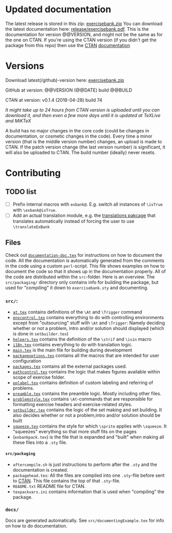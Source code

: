 # Updated documentation
The latest release is stored in this zip: [exercisebank.zip](https://github.com/Strauman/exerciseBank/raw/master/exercisebank.zip)
You can download the latest documentation here: [release/exercisebank.pdf](https://github.com/Strauman/exerciseBank/raw/master/release/exercisebank.pdf).
This is the documentation for version @@VERSION, and might not be the same as for the one on CTAN. If you're using the CTAN version (if you didn't get the package from this repo) then use the [CTAN](https://ctan.org/pkg/exercisebank) [documentation](http://mirrors.ctan.org/macros/latex/contrib/exercisebank/exercisebank-doc.pdf)

# Versions
Download latest(/github)-version here: [exercisebank.zip](https://github.com/Strauman/exerciseBank/blob/master/exercisebank.zip)

GitHub at version: @@VERSION (@@DATE) build @@BUILD

CTAN at version: v0.1.4 (2018-04-28) build 74

*It might take up to 24 hours from CTAN version is uploaded until you can download it, and then even a few more days until it is updated at TeXLive and MiKTeX*

A build has no major changes in the core code (could be changes in documentation, or cosmetic changes in the code). Every time a minor version (that is the middle version number) changes, an upload is made to CTAN. If the patch version change (the last version number) is significant, it will also be uploaded to CTAN. The build number (ideally) never resets.

# Contributing
## TODO list
- [ ] Prefix internal macros with `exbank@`. E.g. switch all instances of `\isTrue` with `\exbank@isTrue`.
- [ ] Add an actual translation module, e.g. the [translations pakcage](https://ctan.org/pkg/translations) that translates automatically instead of forcing the user to use `\translateExBank`
## Files
Check out [`documentation-doc.tex`](https://github.com/Strauman/exerciseBank/blob/master/documentation-doc.tex) for instructions on how to document the code. All the documentation is automatically generated from the comments in the code using a custom `perl`-script. This file shows examples on how to document the code so that it shows up in the documentation properly.
All of the code are distributed within the `src`-folder. Here is an overview. The `src/packaging/` directory only contains info for building the package, but used for "compiling" it down to `exercisebank.sty` and documenting.
### `src/`:
- [`at.tex`](https://github.com/Strauman/exerciseBank/blob/master/src/at.tex) contains definitions of the `\At` and `\Trigger` command
- [`envcontrol.tex`](https://github.com/Strauman/exerciseBank/blob/master/src/envcontrol.tex) contains everything to do with controlling environments except from "outsourcing" stuff with `\At` and `\Trigger`: Namely deciding whether or not a problem, intro and/or solution should displayed (which is done in `setbuilder.tex`)
- [`helpers.tex`](https://github.com/Strauman/exerciseBank/blob/master/src/helper.tex) contains the definition of the `\strif` and `\isin` macro
- [`i18n.tex`](https://github.com/Strauman/exerciseBank/blob/master/src/i18n.tex) contains everything to do with translation logic.
- [`main.tex`](https://github.com/Strauman/exerciseBank/blob/master/src/main.tex) is the main file for building during development
- [`packageoptions.tex`](https://github.com/Strauman/exerciseBank/blob/master/src/packageoptions.tex) contains all the macros that are intended for user configuration
- [`packages.tex`](https://github.com/Strauman/exerciseBank/blob/master/src/packages.tex) contains all the external packages used.
- [`pathcontrol.tex`](https://github.com/Strauman/exerciseBank/blob/master/src/pathcontrol.tex) contains the logic that makes figures available within scope of exercise folder.
- [`pplabel.tex`](https://github.com/Strauman/exerciseBank/blob/master/src/pplabel.tex)  contains definition of custom labeling and referring of problems.
- [`preamble.tex`](https://github.com/Strauman/exerciseBank/blob/master/src/preamble.tex) contains the preamble logic. Mostly including other files.
- [`problemstyle.tex`](https://github.com/Strauman/exerciseBank/blob/master/src/problemstyle.tex)  contains `\At`-commands that are responsible for formatting exercise headers and exercise-related styles.
- [`setbuilder.tex`](https://github.com/Strauman/exerciseBank/blob/master/src/setbuilder.tex) contains the logic of the set making and set building. It also decides whether or not a problem,intro and/or solution should be built
- [`squeeze.tex`](https://github.com/Strauman/exerciseBank/blob/master/src/squeeze.tex) contains the style for which `\sprite` applies with `\squeeze`. It "squeezes" everything so that more stuff fits on the pages
- (`exbankpack.tex`) is the file that is expanded and "built" when making all these files into a `.sty` file.
#### `src/packaging`
- `aftercompile.sh` is just instructions to perform after the `.sty` and the documentation is created.
- `packagehead.tex`: All the files are compiled into one `.sty`-file before sent to [CTAN](http://ctan.org). This file contains the top of that `.sty`-file.
- `README.txt` README file for CTAN.
- `texpackvars.ini` contains information that is used when "compiling" the package.
### `docs/`
Docs are generated automatically. See `src/documentingExample.tex` for info on how to do documentation.
